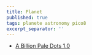 ```yaml
---
title: Planet
published: true
tags: planete astronomy pico8
excerpt_separator: ''
---
```


- [A Billion Pale Dots 1.0](https://www.lexaloffle.com/bbs/?pid=43295#p)